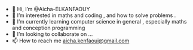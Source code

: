 - 👋 Hi, I’m @Aicha-ELKANFAOUY
- 👀 I’m interested in maths and coding , and how to solve problems .
- 🌱 I’m currently learning  computer science in general , especially maths and conception programming
- 💞️ I’m looking to collaborate on ...
- 📫 How to reach me aicha.kenfaoui@gmail.com 

<!---
Aicha-ELKANFAOUY/Aicha-ELKANFAOUY is a ✨ special ✨ repository because its `README.md` (this file) appears on your GitHub profile.
You can click the Preview link to take a look at your changes.
--->
